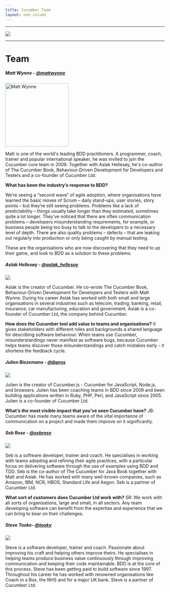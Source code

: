 ```yaml
---
title: Cucumber Team
layout: one-column
---
```

----

![](https://media.giphy.com/media/3ov9jRePV73T72orsc/giphy.gif)

----

# Team

##### Matt Wynne - [@mattwynne](https://twitter.com/mattwynne)
<img src="https://cucumber.io/images/headshots/matt.jpg" alt="Matt Wynne" style="width:200px;height:200px;">

Matt is one of the world's leading BDD practitioners. A programmer, coach, trainer and popular international speaker, he was invited to join the Cucumber core team in 2009. Together with Aslak Hellesøy, he's co-author of The Cucumber Book, Behaviour-Driven Development for Developers and Testers and a co-founder of Cucumber Ltd.

**What has been the industry’s response to BDD?**

We’re seeing a “second wave” of agile adoption, where organisations have learned the basic moves of Scrum – daily stand-ups, user stories, story points – but they’re still seeing problems. Problems like a lack of predictability – things usually take longer than they estimated, sometimes quite a lot longer. They’ve noticed that there are often communication problems – developers misunderstanding requirements, for example, or business people being too busy to talk to the developers to a necessary level of depth. There are also quality problems – defects – that are leaking out regularly into production or only being caught by manual testing.

These are the organisations who are now discovering that they need to up their game, and look to BDD as a solution to these problems.


##### Aslak Hellesøy - [@aslak_hellesoy](https://twitter.com/aslak_hellesøy)
![](https://cucumber.io/images/headshots/aslak.jpg)

Aslak is the creator of Cucumber. He co-wrote The Cucumber Book, Behaviour-Driven Development for Developers and Testers with Matt Wynne. During his career Aslak has worked with both small and large organisations in several industries such as telecom, trading, banking, retail, insurance, car manufacturing, education and government. Aslak is a co-founder of Cucumber Ltd, the company behind Cucumber.

**How does the Cucumber tool add value to teams and organisations?**
It gives stakeholders with different roles and backgrounds a shared language for describing software behaviour. When teams use Cucumber, misunderstandings never manifest as software bugs, because Cucumber helps teams discover those misunderstandings and catch mistakes early - it shortens the feedback cycle. 


##### Julien Biezemans - [@jbpros](https://twitter.com/jbpros)
![](https://cucumber.io/images/headshots/julien-headshot.jpg)

Julien is the creator of Cucumber.js - Cucumber for JavaScript, Node.js, and
browsers. Julien has been coaching teams in BDD since 2009 and been building applications written in Ruby, PHP, Perl, and JavaScript since 2005. Julien is a co-founder of Cucumber Ltd.

**What’s the most visible impact that you’ve seen Cucumber have?**
JB: Cucumber has made many teams aware of the vital importance of communication on a project and made them improve on it significantly.

##### Seb Rose - [@sebrose](https://twitter.com/sebrose)
![](https://cucumber.io/images/headshots/sebrose-headshot.jpg)

Seb is a software developer, trainer and coach. He specialises in working with teams adopting and refining their agile practices, with a particular focus on delivering software through the use of examples using BDD and TDD. Seb is the co-author of The Cucumber for Java Book together with Matt and Aslak. He has worked with many well-known companies, such as Amazon, IBM, NCR, HBOS, Standard Life and Aegon. Seb is a partner of Cucumber Ltd.

**What sort of customers does Cucumber Ltd work with?**
SR: We work with all sorts of organisations, large and small, in all sectors. Any team developing software can benefit from the expertise and experience that we can bring to bear on their challenges.

##### Steve Tooke- [@tooky](https://twitter.com/tooky)
![](https://cucumber.io/images/headshots/tooky-headshot.jpg)

Steve is a software developer, trainer and coach. Passionate about improving his craft and helping others improve theirs. He specialises in helping teams produce business value continuously through improving communication and keeping their code maintainable. BDD is at the core of this process. Steve has been getting paid to build software since 1997. Throughout his career he has worked with renowned organisations like Coach in a Box, the NHS and for a major UK bank. Steve is a partner of Cucumber Ltd.
